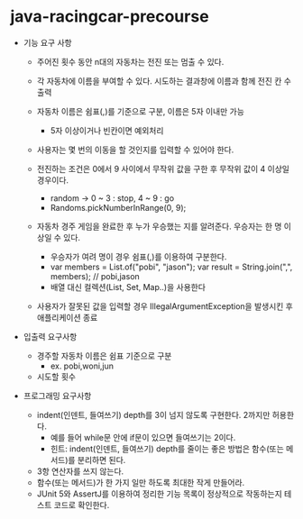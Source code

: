 # java-racingcar-precourse

- 기능 요구 사항
  - 주어진 횟수 동안 n대의 자동차는 전진 또는 멈출 수 있다.
  - 각 자동차에 이름을 부여할 수 있다. 시도하는 결과창에 이름과 함께 전진 칸 수 출력
  - 자동차 이름은 쉼표(,)를 기준으로 구분, 이름은 5자 이내만 가능
    - 5자 이상이거나 빈칸이면 예외처리
  - 사용자는 몇 번의 이동을 할 것인지를 입력할 수 있어야 한다.
  - 전진하는 조건은 0에서 9 사이에서 무작위 값을 구한 후 무작위 값이 4 이상일 경우이다.
    - random -> 0 ~ 3 : stop, 4 ~ 9 : go 
    - Randoms.pickNumberInRange(0, 9);
  - 자동차 경주 게임을 완료한 후 누가 우승했는 지를 알려준다. 우승자는 한 명 이상일 수 있다.
    - 우승자가 여려 명이 경우 쉼표(,)를 이용하여 구분한다.
    - var members = List.of("pobi", "jason");
      var result = String.join(",", members); // pobi,jason
    - 배열 대신 컬렉션(List, Set, Map..)을 사용한다

  - 사용자가 잘못된 값을 입력할 경우 IllegalArgumentException을 발생시킨 후 애플리케이션 종료

- 입출력 요구사항
  - 경주할 자동차 이름은 쉼표 기준으로 구분
    - ex. pobi,woni,jun
  - 시도할 횟수

- 프로그래밍 요구사항
  - indent(인덴트, 들여쓰기) depth를 3이 넘지 않도록 구현한다. 2까지만 허용한다.
    - 예를 들어 while문 안에 if문이 있으면 들여쓰기는 2이다.
    - 힌트: indent(인덴트, 들여쓰기) depth를 줄이는 좋은 방법은 함수(또는 메서드)를 분리하면 된다.
  - 3항 연산자를 쓰지 않는다.
  - 함수(또는 메서드)가 한 가지 일만 하도록 최대한 작게 만들어라.
  - JUnit 5와 AssertJ를 이용하여 정리한 기능 목록이 정상적으로 작동하는지 테스트 코드로 확인한다.